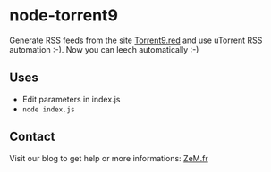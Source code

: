 # node-torrent9

Generate RSS feeds from the site [Torrent9.red](http://torrent9.red) and use uTorrent RSS automation :-). Now you can leech automatically :-)

## Uses
* Edit parameters in index.js
* `node index.js`

## Contact
Visit our blog to get help or more informations: [ZeM.fr](http://www.zem.fr)
